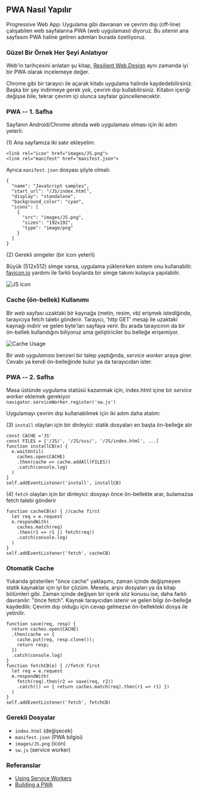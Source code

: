 ## PWA Nasıl Yapılır
Progressive Web App: Uygulama gibi davranan ve çevrim dışı (off-line) çalışabilen web sayfalarına PWA (web uygulaması) diyoruz. Bu sitenin ana sayfasını PWA haline getiren adımları burada özetliyoruz.

### Güzel Bir Örnek Her Şeyi Anlatıyor
Web'in tarihçesini anlatan şu kitap, [Resilient Web Design](https://resilientwebdesign.com/) aynı zamanda iyi bir PWA olarak incelemeye değer.

Chrome gibi bir tarayıcı ile açarak kitabı uygulama halinde kaydedebilirsiniz. Başka bir şey indirmeye gerek yok, çevrim dışı kullabilirsiniz. Kitabın içeriği değişse bile, tekrar çevrim içi olunca sayfalar güncellenecektir.

### PWA -- 1. Safha
Sayfanın Android/Chrome altında web uygulaması olması için iki adım yeterli:

(1) Ana sayfamıza iki satır ekleyelim: 

```
<link rel="icon" href="images/JS.png">
<link rel="manifest" href="manifest.json">
```

Ayrıca `manifest.json` dosyası şöyle olmalı:

```
{
  "name": "JavaScript samples",
  "start_url": "/JS/index.html",
  "display": "standalone",
  "background_color": "cyan",
  "icons": [
    {
      "src": "images/JS.png",
      "sizes": "192x192",
      "type": "image/png"
    }
  ]
}
```

(2) Gerekli simgeler (bir icon yeterli)

Büyük (512x512) simge varsa, uygulama yüklenirken sistem onu kullanabilir.<br>
[favicon.io](https://favicon.io) yardımı ile farklı boylarda bir simge takımı kolayca yapılabilir.

![JS icon](images/JS.png)

### Cache (ön-bellek) Kullanımı
Bir web sayfası uzaktaki bir kaynağa (metin, resim, vb) erişmek istediğinde, tarayıcıya fetch talebi gönderir. Tarayıcı, 'http GET' mesajı ile uzaktaki kaynağı indirir ve gelen byte'ları sayfaya verir. Bu arada tarayıcının da bir ön-bellek kullandığını biliyoruz ama geliştiriciler bu belleğe erişemiyor.

![Cache Usage](images/cache.png)

Bir *web uygulaması* benzeri bir talep yaptığında, _service worker_ araya girer. Cevabı ya kendi ön-belleğinde bulur ya da tarayıcıdan ister.

### PWA -- 2. Safha
Masa üstünde uygulama statüsü kazanmak için, index.html içine bir _service worker_ eklemek gerekiyor <br>
`navigator.serviceWorker.register('sw.js')`

Uygulamayı çevrim dışı kullanabilmek için iki adım daha atalım:

(3) `install` olayları için bir dinleyici: statik dosyaları en başta ön-belleğe alır

```
const CACHE ='JS'
const FILES = ['/JS/', '/JS/sss/', '/JS/index.html', ...]
function installCB(e) {
  e.waitUntil(
    caches.open(CACHE)
    .then(cache => cache.addAll(FILES))
    .catch(console.log)
  )
}
self.addEventListener('install', installCB)
```

(4) `fetch` olayları için bir dinleyici: dosyayı önce ön-bellekte arar, bulamazsa fetch talebi gönderir

```
function cacheCB(e) { //cache first
  let req = e.request
  e.respondWith(
    caches.match(req)
    .then(r1 => r1 || fetch(req))
    .catch(console.log)
  )
}
self.addEventListener('fetch', cacheCB)
```

### Otomatik Cache
Yukarıda gösterilen "önce cache" yaklaşımı, zaman içinde değişmeyen statik kaynaklar için iyi bir çözüm. Mesela, arşiv dosyaları ya da kitap bölümleri gibi.
Zaman içinde değişen bir içerik söz konusu ise, daha farklı davranılır: "önce fetch". Kaynak tarayıcıdan istenir ve gelen bilgi ön-belleğe kaydedilir. Çevrim dışı olduğu için cevap gelmezse ön-bellekteki dosya ile yetinilir.

```
function save(req, resp) {
  return caches.open(CACHE)
  .then(cache => {
    cache.put(req, resp.clone());
    return resp;
  }) 
  .catch(console.log)
}
function fetchCB(e) { //fetch first
  let req = e.request
  e.respondWith(
    fetch(req).then(r2 => save(req, r2))
    .catch(() => { return caches.match(req).then(r1 => r1) })
  )
}
self.addEventListener('fetch', fetchCB)
```

### Gerekli Dosyalar
* `index.html` (değişecek)
* `manifest.json` (PWA bilgisi)
* `images/JS.png` (icon)
* `sw.js` (service worker)

### Referanslar
* [Using Service Workers](https://developer.mozilla.org/en-US/docs/Web/API/Service_Worker_API/Using_Service_Workers)
* [Building a PWA](https://medium.freecodecamp.org/progressive-web-apps-102-building-a-progressive-web-app-from-scratch-397b72168040)

<script src="navbar.js"></script>
